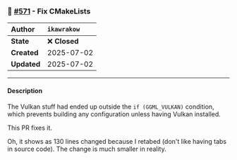 ### 🐛 [#571](https://github.com/ikawrakow/ik_llama.cpp/pull/571) - Fix CMakeLists

| **Author** | `ikawrakow` |
| :--- | :--- |
| **State** | ❌ **Closed** |
| **Created** | 2025-07-02 |
| **Updated** | 2025-07-02 |

---

#### Description

The Vulkan stuff had ended up outside the `if (GGML_VULKAN)` condition, which prevents building any configuration unless having Vulkan installed.

This PR fixes it.

Oh, it shows as 130 lines changed because I retabed (don't like having tabs in source code). The change is much smaller in reality.